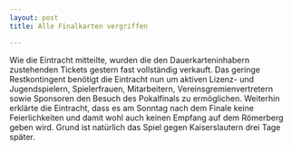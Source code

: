 ```yaml
---
layout: post
title: Alle Finalkarten vergriffen

---
```


Wie die Eintracht mitteilte, wurden die den Dauerkarteninhabern zustehenden Tickets gestern fast vollständig verkauft. Das geringe Restkontingent benötigt die Eintracht nun um aktiven Lizenz- und Jugendspielern, Spielerfrauen, Mitarbeitern, Vereinsgremienvertretern sowie Sponsoren den Besuch des Pokalfinals zu ermöglichen. Weiterhin erklärte die Eintracht, dass es am Sonntag nach dem Finale keine Feierlichkeiten und damit wohl auch keinen Empfang auf dem Römerberg geben wird. Grund ist natürlich das Spiel gegen Kaiserslautern drei Tage später.



